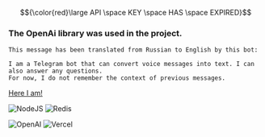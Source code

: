 $${\color{red}\large API \space KEY \space HAS \space EXPIRED}$$

### The OpenAi library was used in the project.

```
This message has been translated from Russian to English by this bot:

I am a Telegram bot that can convert voice messages into text. I can also answer any questions.
For now, I do not remember the context of previous messages.
```

[Here I am!](https://web.telegram.org/k/#@messagesHelper_bot)

![NodeJS](https://img.shields.io/badge/node.js-6DA55F?style=for-the-badge&logo=node.js&logoColor=white)
![Redis](https://img.shields.io/badge/redis-%23DD0031.svg?style=for-the-badge&logo=redis&logoColor=white)

![OpenAI](https://a11ybadges.com/badge?logo=openai)
![Vercel](https://a11ybadges.com/badge?logo=vercel)
